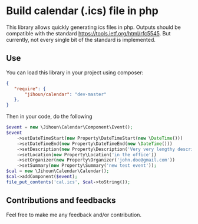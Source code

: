 # Build calendar (.ics) file in php
This library allows quickly generating ics files in php.
Outputs should be compatible with the standard https://tools.ietf.org/html/rfc5545.
But currently, not every single bit of the standard is implemented.
## Use
You can load this library in your project using composer:
```json
{
   "require": {
       "jihoun/calendar": "dev-master"
   },
}
```
Then in your code, do the following
```php
$event = new \Jihoun\Calendar\Component\Event();
$event
    ->setDateTimeStart(new Property\DateTimeStart(new \DateTime()))
    ->setDateTimeEnd(new Property\DateTimeEnd(new \DateTime()))
    ->setDescription(new Property\Description('Very very lengthy description'))
    ->setLocation(new Property\Location('in the office'))
    ->setOrganizer(new Property\Organizer('john.doe@gmail.com'))
    ->setSummary(new Property\Summary('new test event'));
$cal = new \Jihoun\Calendar\Calendar();
$cal->addComponent($event);
file_put_contents('cal.ics', $cal->toString());
```
## Contributions and feedbacks
Feel free to make me any feedback and/or contribution.
